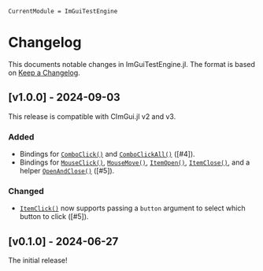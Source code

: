 ```@meta
CurrentModule = ImGuiTestEngine
```

# Changelog

This documents notable changes in ImGuiTestEngine.jl. The format is based on
[Keep a Changelog](https://keepachangelog.com).

## [v1.0.0] - 2024-09-03

This release is compatible with CImGui.jl v2 and v3.

### Added
- Bindings for [`ComboClick()`](@ref) and [`ComboClickAll()`](@ref) ([#4]).
- Bindings for [`MouseClick()`](@ref), [`MouseMove()`](@ref),
  [`ItemOpen()`](@ref), [`ItemClose()`](@ref), and a helper
  [`OpenAndClose()`](@ref) ([#5]).

### Changed
- [`ItemClick()`](@ref) now supports passing a `button` argument to select which
  button to click ([#5]).

## [v0.1.0] - 2024-06-27

The initial release!
